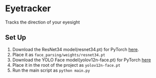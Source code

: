 # Eyetracker
Tracks the direction of your eyesight

## Set Up
1. Download the ResNet34 model(resnet34.pt) for PyTorch [here](https://github.com/yakhyo/face-parsing).
2. Place it as `face_parsing/weights/resnet34.pt`
3. Download the YOLO Face model(yolov12n-face.pt) for PyTorch [here](https://github.com/YapaLab/yolo-face)
4. Place it in the root of the project as `yolov12n-face.pt`
5. Run the main script as `python main.py`